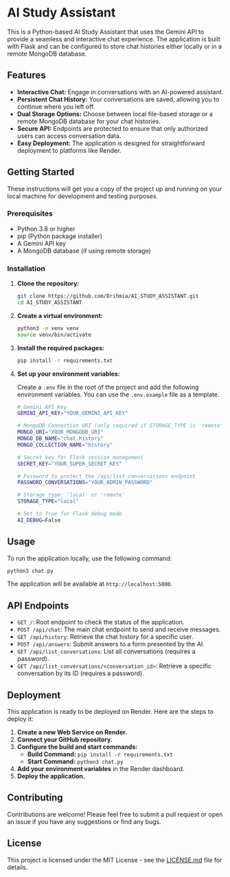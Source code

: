 # AI Study Assistant

This is a Python-based AI Study Assistant that uses the Gemini API to provide a seamless and interactive chat experience. The application is built with Flask and can be configured to store chat histories either locally or in a remote MongoDB database.

## Features

*   **Interactive Chat:** Engage in conversations with an AI-powered assistant.
*   **Persistent Chat History:** Your conversations are saved, allowing you to continue where you left off.
*   **Dual Storage Options:** Choose between local file-based storage or a remote MongoDB database for your chat histories.
*   **Secure API:** Endpoints are protected to ensure that only authorized users can access conversation data.
*   **Easy Deployment:** The application is designed for straightforward deployment to platforms like Render.

## Getting Started

These instructions will get you a copy of the project up and running on your local machine for development and testing purposes.

### Prerequisites

*   Python 3.8 or higher
*   pip (Python package installer)
*   A Gemini API key
*   A MongoDB database (if using remote storage)

### Installation

1.  **Clone the repository:**

    ```bash
    git clone https://github.com/Drihmia/AI_STUDY_ASSISTANT.git
    cd AI_STUDY_ASSISTANT
    ```

2.  **Create a virtual environment:**

    ```bash
    python3 -m venv venv
    source venv/bin/activate
    ```

3.  **Install the required packages:**

    ```bash
    pip install -r requirements.txt
    ```

4.  **Set up your environment variables:**

    Create a `.env` file in the root of the project and add the following environment variables. You can use the `.env.example` file as a template.

    ```bash
    # Gemini API Key
    GEMINI_API_KEY="YOUR_GEMINI_API_KEY"

    # MongoDB Connection URI (only required if STORAGE_TYPE is 'remote')
    MONGO_URI="YOUR_MONGODB_URI"
    MONGO_DB_NAME="chat_history"
    MONGO_COLLECTION_NAME="history"

    # Secret key for Flask session management
    SECRET_KEY="YOUR_SUPER_SECRET_KEY"

    # Password to protect the /api/list_conversations endpoint
    PASSWORD_CONVERSATIONS="YOUR_ADMIN_PASSWORD"

    # Storage type: 'local' or 'remote'
    STORAGE_TYPE="local"

    # Set to True for Flask debug mode
    AI_DEBUG=False
    ```

## Usage

To run the application locally, use the following command:

```bash
python3 chat.py
```

The application will be available at `http://localhost:5000`.

## API Endpoints

*   `GET /`: Root endpoint to check the status of the application.
*   `POST /api/chat`: The main chat endpoint to send and receive messages.
*   `GET /api/history`: Retrieve the chat history for a specific user.
*   `POST /api/answers`: Submit answers to a form presented by the AI.
*   `GET /api/list_conversations`: List all conversations (requires a password).
*   `GET /api/list_conversations/<conversation_id>`: Retrieve a specific conversation by its ID (requires a password).

## Deployment

This application is ready to be deployed on Render. Here are the steps to deploy it:

1.  **Create a new Web Service on Render.**
2.  **Connect your GitHub repository.**
3.  **Configure the build and start commands:**
    *   **Build Command:** `pip install -r requirements.txt`
    *   **Start Command:** `python3 chat.py`
4.  **Add your environment variables** in the Render dashboard.
5.  **Deploy the application.**

## Contributing

Contributions are welcome! Please feel free to submit a pull request or open an issue if you have any suggestions or find any bugs.

## License

This project is licensed under the MIT License - see the [LICENSE.md](LICENSE.md) file for details.
